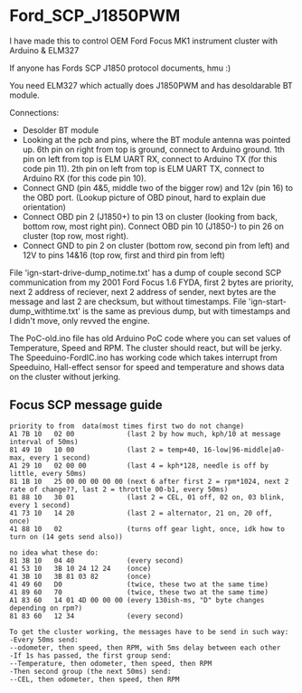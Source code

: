 # Ford_SCP_J1850PWM
I have made this to control OEM Ford Focus MK1 instrument cluster with Arduino & ELM327

If anyone has Fords SCP J1850 protocol documents, hmu :)

You need ELM327 which actually does J1850PWM and has desoldarable BT module.

Connections:
- Desolder BT module
- Looking at the pcb and pins, where the BT module antenna was pointed up. 6th pin on right from top is ground, connect to Arduino ground. 1th pin on left from top is ELM UART RX, connect to Arduino TX (for this code pin 11). 2th pin on left from top is ELM UART TX, connect to Arduino RX (for this code pin 10).
- Connect GND (pin 4&5, middle two of the bigger row) and 12v (pin 16) to the OBD port. (Lookup picture of OBD pinout, hard to explain due orientation)
- Connect OBD pin 2 (J1850+) to pin 13 on cluster (looking from back, bottom row, most right pin). Connect OBD pin 10 (J1850-) to pin 26 on cluster (top row, most right).
- Connect GND to pin 2 on cluster (bottom row, second pin from left) and 12V to pins 14&16 (top row, first and third pin from left)

File 'ign-start-drive-dump_notime.txt' has a dump of couple second SCP communication from my 2001 Ford Focus 1.6 FYDA, first 2 bytes are priority, next 2 address of reciever, next 2 address of sender, next bytes are the message and last 2 are checksum, but without timestamps.
File 'ign-start-dump_withtime.txt' is the same as previous dump, but with timestamps and I didn't move, only revved the engine.

The PoC-old.ino file has old Arduino PoC code where you can set values of Temperature, Speed and RPM. The cluster should react, but will be jerky.
The Speeduino-FordIC.ino has working code which takes interrupt from Speeduino, Hall-effect sensor for speed and temperature and shows data on the cluster without jerking.

## Focus SCP message guide
```
priority to from  data(most times first two do not change)
A1 7B 10   02 00             (last 2 by how much, kph/10 at message interval of 50ms)
81 49 10   10 00             (last 2 = temp+40, 16-low|96-middle|a0-max, every 1 second)
A1 29 10   02 00 00          (last 4 = kph*128, needle is off by little, every 50ms)
81 1B 10   25 00 00 00 00 00 (next 6 after first 2 = rpm*1024, next 2 rate of change??, last 2 = throttle 00-b1, every 50ms)
81 88 10   30 01             (last 2 = CEL, 01 off, 02 on, 03 blink, every 1 second)
41 73 10   14 20             (last 2 = alternator, 21 on, 20 off, once)
41 88 10   02                (turns off gear light, once, idk how to turn on (14 gets send also))

no idea what these do:
81 3B 10   04 40             (every second)
41 53 10   3B 10 24 12 24    (once)
41 3B 10   3B 81 03 82       (once)
41 49 60   D0                (twice, these two at the same time)
41 89 60   70                (twice, these two at the same time)
A1 83 60   14 01 4D 00 00 00 (every 130ish-ms, "D" byte changes depending on rpm?)
81 83 60   12 34             (every second)

To get the cluster working, the messages have to be send in such way:
-Every 50ms send:
--odometer, then speed, then RPM, with 5ms delay between each other
-If 1s has passed, the first group send:
--Temperature, then odometer, then speed, then RPM
-Then second group (the next 50ms) send:
--CEL, then odometer, then speed, then RPM
```
